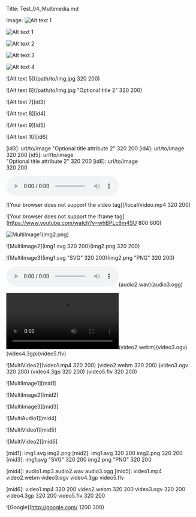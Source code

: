 ﻿Title: Test_04_Multimedia.md

Image: ![Alt text 1](/path/to/img.jpg)

![Alt text 1](/path/to/img.jpg)

![Alt text 2](/path/to/img.jpg "Optional title")

![Alt text 3][id]

![Alt text 4][id2]

[id]: url/to/image  "Optional title attribute"
[id2]: url/to/image  
	"Optional title attribute"

![Alt text 5](/path/to/img.jpg 320 200)

![Alt text 6](/path/to/img.jpg "Optional title 2" 320 200)

![Alt text 7][id3]

![Alt text 8][id4]

![Alt text 9][id5]

![Alt text 10][id6]

[id3]: url/to/image  "Optional title attribute 2" 320 200
[id4]: url/to/image  320 200
[id5]: url/to/image  
	"Optional title attribute 2" 320 200
[id6]: url/to/image  
	320 200

![Your browser does not support the audio tag](/local/music.mp3)

![Your browser does not support the video tag](/local/video.mp4 320 200)

![Your browser does not support the iframe tag](https://www.youtube.com/watch?v=whBPLc8m4SU 800 600)

![MultiImage1](img1.svg)(img2.png)

![MultiImage2](img1.svg 320 200)(img2.png 320 200)

![MultiImage3](img1.svg "SVG" 320 200)(img2.png "PNG" 320 200)

![MultiAudio1](audio1.mp3)(audio2.wav)(audio3.ogg)

![MultiVideo1](video1.mp4)(video2.webm)(video3.ogv)(video4.3gp)(video5.flv)

![MultiVideo2](video1.mp4 320 200)
	(video2.webm 320 200)
	(video3.ogv 320 200)
	(video4.3gp 320 200)
	(video5.flv 320 200)

![MultiImage1][mid1]

![MultiImage2][mid2]

![MultiImage3][mid3]

![MultiAudio1][mid4]

![MultiVideo1][mid5]

![MultiVideo2][mid6]

[mid1]: img1.svg img2.png
[mid2]: img1.svg 320 200 
		img2.png 320 200
[mid3]: img1.svg "SVG" 320 200
		img2.png "PNG" 320 200

[mid4]:	audio1.mp3 audio2.wav audio3.ogg
[mid5]: video1.mp4 video2.webm video3.ogv video4.3gp video5.flv

[mid6]: video1.mp4 320 200
	video2.webm 320 200
	video3.ogv 320 200
	video4.3gp 320 200
	video5.flv 320 200

![Google](http://google.com/ 1200 300)